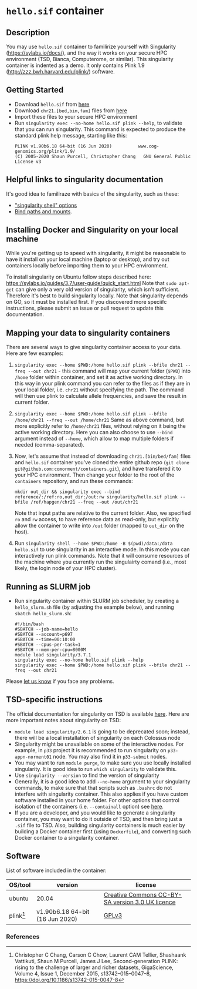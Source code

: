 # ``hello.sif`` container

## Description

You may use ``hello.sif`` container to familirize yourself with Singularity (https://sylabs.io/docs/),
and the way it works on your secure HPC environment (TSD, Bianca, Computerome, or similar).
This singularity container is indented as a demo. 
It only contains Plink 1.9 (http://zzz.bwh.harvard.edu/plink/) software.

## Getting Started

* Download ``hello.sif`` from [here](https://github.com/comorment/containers/tree/main/singularity)
* Download ``chr21.[bed,bim,fam]`` files from [here](https://github.com/comorment/containers/tree/main/reference/hapgen)
* Import these files to your secure HPC environment
* Run ``singularity exec --no-home hello.sif plink --help``, to validate that you can run singularity. This command is expected to produce the standard plink help message, starting like this:
  ```
  PLINK v1.90b6.18 64-bit (16 Jun 2020)          www.cog-genomics.org/plink/1.9/
  (C) 2005-2020 Shaun Purcell, Christopher Chang   GNU General Public License v3
  ```

## Helpful links to singularity documentation

It's good idea to familiraze with basics of the singularity, such as these:

* ["singularity shell" options](https://sylabs.io/guides/3.2/user-guide/cli/singularity_shell.html#options)
* [Bind paths and mounts](https://sylabs.io/guides/3.2/user-guide/bind_paths_and_mounts.html).

## Installing Docker and Singularity on your local machine

While you're getting up to speed with singularity, it might be reasonable to have it install on your local machine (laptop or desktop),
and try out containers locally before importing them to your HPC environment.

To install singularity on Ubuntu follow steps described here: https://sylabs.io/guides/3.7/user-guide/quick_start.html
Note that ``sudo apt-get`` can give only a very old version of singularity, which isn't sufficient.
Therefore it's best to build singularity locally.  Note that singularity depends on GO, so it must be installed first.
If you discovered more speciifc instructions, please submit an issue or pull request to update this documentation.

## Mapping your data to singularity containers

There are several ways to give singularity container access to your data. Here are few examples:

1. ``singularity exec --home $PWD:/home hello.sif plink --bfile chr21 --freq --out chr21`` -
   this command will map your current folder (`$PWD`) into ``/home`` folder within container, and set it as active working directory.
   In this way in your plink command you can refer to the files as if they are in your local folder, i.e. ``chr21`` without specifying the path.
   The command will then use plink to calculate allele frequencies, and save the result in current folder.

2. ``singularity exec --home $PWD:/home hello.sif plink --bfile /home/chr21 --freq --out /home/chr21``
   Same as above command, but more explicitly refer to ``/home/chr21`` files, without relying on it being the active working directory.
   Here you can also choose to use ``--bind`` argument instead of ``--home``, which allow to map multiple folders if needed (comma-separated).
   
3. Now, let's assume that instead of downloading ``chr21.[bim/bed/fam]`` files and ``hello.sif`` container you've cloned the entire github repo
   (``git clone git@github.com:comorment/containers.git``), and have transfered it to your HPC environment.
   Then change your folder to the root of the ``containers`` repository, and run these commands:

   ```
   mkdir out_dir && singularity exec --bind reference/:/ref:ro,out_dir:/out:rw singularity/hello.sif plink --bfile /ref/hapgen/chr21 --freq --out /out/chr21
   ```

   Note that input paths are relative to the current folder. Also, we specified ``ro`` and ``rw`` access, to have reference data as read-only, 
   but explicitly allow the container to write into ``/out`` folder (mapped to ``out_dir`` on the host).

4. Run ``singularity shell --home $PWD:/home -B $(pwd)/data:/data hello.sif`` to use singularity in an interactive mode. 
   In this mode you can interactively run plink commands.
   Note that it will consume resources of the machine where  you currently run the singulairty  comand
   (i.e., most likely, the login node of your HPC cluster).

 ## Running as SLURM job

* Run singularity container within SLURM job scheduler, by creating a ``hello_slurm.sh`` file (by adjusting the example below), and running ``sbatch hello_slurm.sh``:
  ```
  #!/bin/bash
  #SBATCH --job-name=hello
  #SBATCH --account=p697
  #SBATCH --time=00:10:00
  #SBATCH --cpus-per-task=1
  #SBATCH --mem-per-cpu=8000M
  module load singularity/3.7.1
  singularity exec --no-home hello.sif plink --help
  singularity exec --home $PWD:/home hello.sif plink --bfile chr21 --freq --out chr21
  ```

Please [let us know](https://github.com/comorment/containers/issues/new) if you face any problems.

## TSD-specific instructions

The official documentation for singularity on TSD  is available [here](https://www.uio.no/english/services/it/research/sensitive-data/use-tsd/hpc/software/singularity.html). Here are more important notes about singularity on TSD:
* ``module load singularity/2.6.1`` is going to be deprecated soon; instead, there will be a local installation of singularity on each Colossus node
* Singularity might be unavailable on some of the interactive nodes. For example, in ``p33`` project it is recommended to run singularity on ``p33-appn-norment01`` node. You may also find it in ``p33-submit`` nodes. 
* You may want to run ``module purge``, to make sure you use locally installed singularity. It is good idea to run ``which singularity`` to validate this.
* Use ``singularity --version`` to find the version of singularity
* Generally, it is a good idea to add ``--no-home`` argument to your singularity commands, to make sure that that scripts such as ``.bashrc`` do not interfere with singularity container. This also applies if you have custom software installed in your home folder. For other options that control isolation of the containers (i.e. ``--containall`` option) see [here](https://sylabs.io/guides/3.1/user-guide/bind_paths_and_mounts.html#using-no-home-and-containall-flags). 
* If you are a developer, and you would like to generate a singularity container, you may want to do it outside of TSD, and then bring just a ``.sif`` file to TSD. Also, building singularity containers is much easier by building a Docker container first (using ``Dockerfile``), and converting such Docker container to a singularity container.

## Software

List of software included in the container:

  | OS/tool             | version                                   | license
  | ------------------- |------------------------------------------ | -------------
  | ubuntu              | 20.04                                     | [Creative Commons CC-BY-SA version 3.0 UK licence](https://ubuntu.com/legal/intellectual-property-policy)
  | plink[^1]          | v1.90b6.18 64-bit (16 Jun 2020)           | [GPLv3](https://www.gnu.org/licenses/gpl-3.0.html)

### References

[^1]: Christopher C Chang, Carson C Chow, Laurent CAM Tellier, Shashaank Vattikuti, Shaun M Purcell, James J Lee, Second-generation PLINK: rising to the challenge of larger and richer datasets, GigaScience, Volume 4, Issue 1, December 2015, s13742–015–0047–8, https://doi.org/10.1186/s13742-015-0047-8